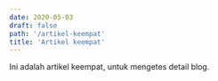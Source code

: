 ```yaml
---
date: 2020-05-03
draft: false
path: '/artikel-keempat'
title: 'Artikel keempat'
---
```


Ini adalah artikel keempat, untuk mengetes detail blog.